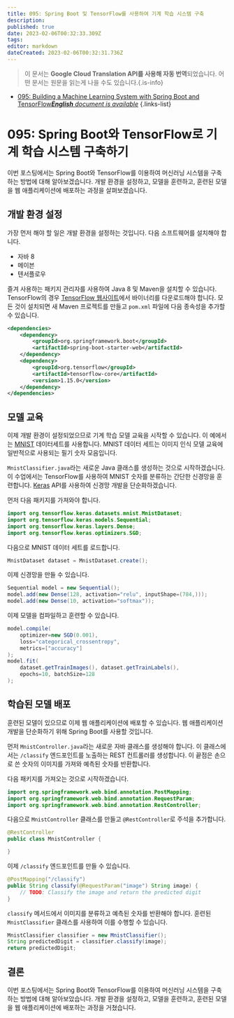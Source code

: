```yaml
---
title: 095: Spring Boot 및 TensorFlow를 사용하여 기계 학습 시스템 구축
description: 
published: true
date: 2023-02-06T00:32:33.309Z
tags: 
editor: markdown
dateCreated: 2023-02-06T00:32:31.736Z
---
```


> 이 문서는 **Google Cloud Translation API를 사용해 자동 번역**되었습니다.
어떤 문서는 원문을 읽는게 나을 수도 있습니다.{.is-info}



- [095: Building a Machine Learning System with Spring Boot and TensorFlow***English** document is available*](/en/Knowledge-base/Spring-Boot/Learning/095-building-a-machine-learning-system-with-spring-boot-and-tensorflow)
{.links-list}


# 095: Spring Boot와 TensorFlow로 기계 학습 시스템 구축하기

이번 포스팅에서는 Spring Boot와 TensorFlow를 이용하여 머신러닝 시스템을 구축하는 방법에 대해 알아보겠습니다. 개발 환경을 설정하고, 모델을 훈련하고, 훈련된 모델을 웹 애플리케이션에 배포하는 과정을 살펴보겠습니다.

## 개발 환경 설정

가장 먼저 해야 할 일은 개발 환경을 설정하는 것입니다. 다음 소프트웨어를 설치해야 합니다.

- 자바 8
- 메이븐
- 텐서플로우

즐겨 사용하는 패키지 관리자를 사용하여 Java 8 및 Maven을 설치할 수 있습니다. TensorFlow의 경우 [TensorFlow 웹사이트](https://www.tensorflow.org/)에서 바이너리를 다운로드해야 합니다. 모든 것이 설치되면 새 Maven 프로젝트를 만들고 `pom.xml` 파일에 다음 종속성을 추가할 수 있습니다.

```xml
<dependencies>
    <dependency>
        <groupId>org.springframework.boot</groupId>
        <artifactId>spring-boot-starter-web</artifactId>
    </dependency>
    <dependency>
        <groupId>org.tensorflow</groupId>
        <artifactId>tensorflow-core</artifactId>
        <version>1.15.0</version>
    </dependency>
</dependencies>
```

## 모델 교육

이제 개발 환경이 설정되었으므로 기계 학습 모델 교육을 시작할 수 있습니다. 이 예에서는 [MNIST](https://en.wikipedia.org/wiki/MNIST_database) 데이터세트를 사용합니다. MNIST 데이터 세트는 이미지 인식 모델 교육에 일반적으로 사용되는 필기 숫자 모음입니다.

`MnistClassifier.java`라는 새로운 Java 클래스를 생성하는 것으로 시작하겠습니다. 이 수업에서는 TensorFlow를 사용하여 MNIST 숫자를 분류하는 간단한 신경망을 훈련합니다. [Keras](https://keras.io/) API를 사용하여 신경망 개발을 단순화하겠습니다.

먼저 다음 패키지를 가져와야 합니다.

```java
import org.tensorflow.keras.datasets.mnist.MnistDataset;
import org.tensorflow.keras.models.Sequential;
import org.tensorflow.keras.layers.Dense;
import org.tensorflow.keras.optimizers.SGD;
```

다음으로 MNIST 데이터 세트를 로드합니다.

```java
MnistDataset dataset = MnistDataset.create();
```

이제 신경망을 만들 수 있습니다.

```java
Sequential model = new Sequential();
model.add(new Dense(128, activation="relu", inputShape=(784,)));
model.add(new Dense(10, activation="softmax"));
```

이제 모델을 컴파일하고 훈련할 수 있습니다.

```java
model.compile(
    optimizer=new SGD(0.001),
    loss="categorical_crossentropy",
    metrics=["accuracy"]
);
model.fit(
    dataset.getTrainImages(), dataset.getTrainLabels(),
    epochs=10, batchSize=128
);
```

## 학습된 모델 배포

훈련된 모델이 있으므로 이제 웹 애플리케이션에 배포할 수 있습니다. 웹 애플리케이션 개발을 단순화하기 위해 Spring Boot를 사용할 것입니다.

먼저 `MnistController.java`라는 새로운 자바 클래스를 생성해야 합니다. 이 클래스에서는 `/classify` 엔드포인트를 노출하는 REST 컨트롤러를 생성합니다. 이 끝점은 손으로 쓴 숫자의 이미지를 가져와 예측된 숫자를 반환합니다.

다음 패키지를 가져오는 것으로 시작하겠습니다.

```java
import org.springframework.web.bind.annotation.PostMapping;
import org.springframework.web.bind.annotation.RequestParam;
import org.springframework.web.bind.annotation.RestController;
```

다음으로 `MnistController` 클래스를 만들고 `@RestController`로 주석을 추가합니다.

```java
@RestController
public class MnistController {

}
```

이제 `/classify` 엔드포인트를 만들 수 있습니다.

```java
@PostMapping("/classify")
public String classify(@RequestParam("image") String image) {
    // TODO: Classify the image and return the predicted digit
}
```

`classify` 메서드에서 이미지를 분류하고 예측된 숫자를 반환해야 합니다. 훈련된 `MnistClassifier` 클래스를 사용하여 이를 수행할 수 있습니다.

```java
MnistClassifier classifier = new MnistClassifier();
String predictedDigit = classifier.classify(image);
return predictedDigit;
```

## 결론

이번 포스팅에서는 Spring Boot와 TensorFlow를 이용하여 머신러닝 시스템을 구축하는 방법에 대해 알아보았습니다. 개발 환경을 설정하고, 모델을 훈련하고, 훈련된 모델을 웹 애플리케이션에 배포하는 과정을 거쳤습니다.